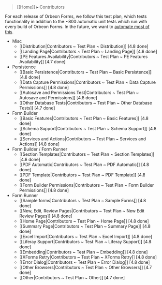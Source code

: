 > [[Home]] ▸ Contributors

For each release of Orbeon Forms, we follow this test plan, which tests functionality in addition to the ~800 automatic unit tests which run with every build of Orbeon Forms. In the future, we want to [automate most of this](https://github.com/orbeon/orbeon-forms/issues/227).

- Misc
    - [[Distribution|Contributors ~ Test Plan ~ Distribution]] [4.8 done]
    - [[Landing Page|Contributors ~ Test Plan ~ Landing Page]] [4.8 done]
    - [[PE Features Availability|Contributors ~ Test Plan ~ PE Features Availability]] [4.7 done]
- Persistence
    - [[Basic Persistence|Contributors ~ Test Plan ~ Basic Persistence]] [4.8 done]
    - [[Data Capture Permissions|Contributors ~ Test Plan ~ Data Capture Permissions]] [4.8 done]
    - [[Autosave and Permissions Test|Contributors ~ Test Plan ~ Autosave and Permissions]] [4.8 done]
    - [[Other Database Tests|Contributors ~ Test Plan ~ Other Database Tests]] [4.7 done]
- Form Builder
    - [[Basic Features|Contributors ~ Test Plan ~ Basic Features]] [4.8 done]
    - [[Schema Support|Contributors ~ Test Plan ~ Schema Support]] [4.8 done]
    - [[Services and Actions|Contributors ~ Test Plan ~ Services and Actions]] [4.8 done]
- Form Builder / Form Runner
    - [[Section Templates|Contributors ~ Test Plan ~ Section Templates]] [4.8 done]
    - [[PDF Automatic|Contributors ~ Test Plan ~ PDF Automatic]] [4.8 done]
    - [[PDF Template|Contributors ~ Test Plan ~ PDF Template]] [4.8 done]
    - [[Form Builder Permissions|Contributors ~ Test Plan ~ Form Builder Permissions]] [4.8 done]
- Form Runner
    - [[Sample forms|Contributors ~ Test Plan ~ Sample Forms]] [4.8 done]
    - [[New, Edit, Review Pages|Contributors ~ Test Plan ~ New Edit Review Pages]] [4.8 done]
    - [[Home Page|Contributors ~ Test Plan ~ Home Page]] [4.8 done]
    - [[Summary Page|Contributors ~ Test Plan ~ Summary Page]] [4.8 done]
    - [[Excel Import|Contributors ~ Test Plan ~ Excel Import]] [4.8 done]
    - [[Liferay Support|Contributors ~ Test Plan ~ Liferay Support]] [4.8 done]
    - [[Embedding|Contributors ~ Test Plan ~ Embedding]] [4.8 done]
    - [[XForms Retry|Contributors ~ Test Plan ~ XForms Retry]] [4.8 done]
    - [[Error Dialog|Contributors ~ Test Plan ~ Error Dialog]] [4.8 done]
    - [[Other Browsers|Contributors ~ Test Plan ~ Other Browsers]] [4.7 done]
    - [[Other|Contributors ~ Test Plan ~ Other]] [4.7 done]